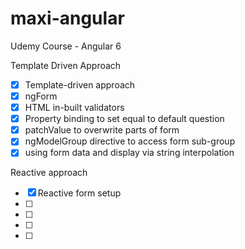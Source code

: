 # maxi-angular
Udemy Course - Angular 6 


Template Driven Approach</br>
- [X] Template-driven approach</br>
- [X] ngForm</br>
- [X] HTML in-built validators</br>
- [X] Property binding to set equal to default question</br>
- [X] patchValue to overwrite parts of form</br>
- [X] ngModelGroup directive to access form sub-group</br>
- [X] using form data and display via string interpolation</br>

Reactive approach</br>
- [X] Reactive form setup</br>
- [ ] </br>
- [ ] </br>
- [ ] </br>
- [ ] </br>
